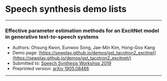 # Speech synthesis demo lists
---

### Effective parameter estimation methods for an ExcitNet model in generative text-to-speech systems
- Authors: Ohsung Kwon, Eunwoo Song, Jae-Min Kim, Hong-Goo Kang
- Demo page: [https://sewplay.github.io/demos/gst_tacotron2_excitnet](https://sewplay.github.io/demos/gst_tacotron2_excitnet/)
- Submitted to: [Speech Synthesis Workshop 2019](http://ssw10.oeaw.ac.at/)
- Preprinted version:  [arXiv 1905.08486](https://arxiv.org/abs/1905.08486/)

---
